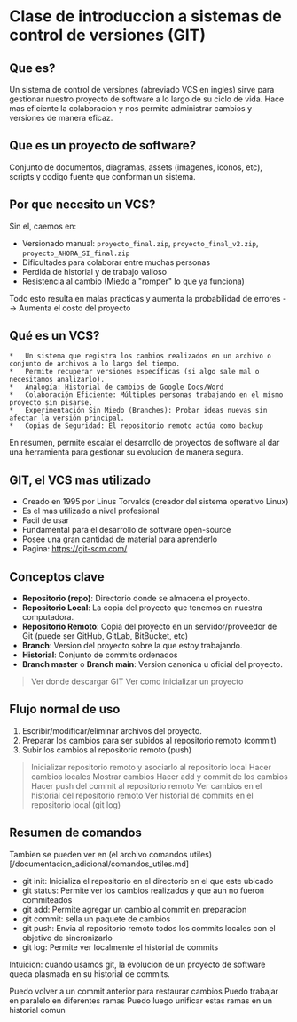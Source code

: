 # Clase de introduccion a sistemas de control de versiones (GIT)

## Que es?

Un sistema de control de versiones (abreviado VCS en ingles) sirve para gestionar nuestro proyecto de software
a lo largo de su ciclo de vida. Hace mas eficiente la colaboracion y nos permite administrar cambios y versiones de manera eficaz.

## Que es un proyecto de software?

Conjunto de documentos, diagramas, assets (imagenes, iconos, etc), scripts y codigo fuente que conforman un sistema.

## Por que necesito un VCS?
Sin el, caemos en:
- Versionado manual: `proyecto_final.zip`, `proyecto_final_v2.zip`, `proyecto_AHORA_SI_final.zip`
- Dificultades para colaborar entre muchas personas
- Perdida de historial y de trabajo valioso
- Resistencia al cambio (Miedo a "romper" lo que ya funciona)

Todo esto resulta en malas practicas y aumenta la probabilidad de errores --> Aumenta el costo del proyecto














## Qué es un VCS?
    *   Un sistema que registra los cambios realizados en un archivo o conjunto de archivos a lo largo del tiempo.
    *   Permite recuperar versiones específicas (si algo sale mal o necesitamos analizarlo).
    *   Analogía: Historial de cambios de Google Docs/Word
    *   Colaboración Eficiente: Múltiples personas trabajando en el mismo proyecto sin pisarse.
    *   Experimentación Sin Miedo (Branches): Probar ideas nuevas sin afectar la versión principal.
    *   Copias de Seguridad: El repositorio remoto actúa como backup

En resumen, permite escalar el desarrollo de proyectos de software al dar una herramienta para gestionar su evolucion de manera segura.











## GIT, el VCS mas utilizado
- Creado en 1995 por Linus Torvalds (creador del sistema operativo Linux)
- Es el mas utilizado a nivel profesional
- Facil de usar
- Fundamental para el desarrollo de software open-source
- Posee una gran cantidad de material para aprenderlo
- Pagina: https://git-scm.com/

## Conceptos clave

- **Repositorio (repo)**: Directorio donde se almacena el proyecto. 
- **Repositorio Local**: La copia del proyecto que tenemos en nuestra computadora.
- **Repositorio Remoto**: Copia del proyecto en un servidor/proveedor de Git (puede ser GitHub, GitLab, BitBucket, etc)
- **Branch**: Version del proyecto sobre la que estoy trabajando. 
- **Historial**: Conjunto de commits ordenados
- **Branch master** o **Branch main**: Version canonica u oficial del proyecto. 

> Ver donde descargar GIT
> Ver como inicializar un proyecto













## Flujo normal de uso

1. Escribir/modificar/eliminar archivos del proyecto.
2. Preparar los cambios para ser subidos al repositorio remoto (commit)
3. Subir los cambios al repositorio remoto (push)

> Inicializar repositorio remoto y asociarlo al repositorio local
> Hacer cambios locales
> Mostrar cambios 
> Hacer add y commit de los cambios
> Hacer push del commit al repositorio remoto
> Ver cambios en el historial del repositorio remoto
> Ver historial de commits en el repositorio local (git log)


## Resumen de comandos
Tambien se pueden ver en (el archivo comandos utiles)[/documentacion_adicional/comandos_utiles.md]

- git init: Inicializa el repositorio en el directorio en el que este ubicado
- git status: Permite ver los cambios realizados y que aun no fueron commiteados
- git add: Permite agregar un cambio al commit en preparacion
- git commit: sella un paquete de cambios
- git push: Envia al repositorio remoto todos los commits locales con el objetivo de sincronizarlo
- git log: Permite ver localmente el historial de commits

Intuicion: cuando usamos git, la evolucion de un proyecto de software queda plasmada en su historial de commits.

Puedo volver a un commit anterior para restaurar cambios
Puedo trabajar en paralelo en diferentes ramas
Puedo luego unificar estas ramas en un historial comun
